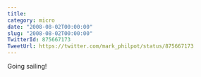 ```yaml
---
title: 
category: micro
date: "2008-08-02T00:00:00"
slug: "2008-08-02T00:00:00"
TwitterId: 875667173
TweetUrl: https://twitter.com/mark_philpot/status/875667173
---
```


Going sailing!
